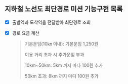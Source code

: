 ## 지하철 노선도 최단경로 미션 기능구현 목록

- [x] 출발역과 도착역을 전달받아 최단경로 조회
- [x] 경로 요금 계산
  > 기본운임(10㎞ 이내): 기본운임 1,250원
  >
  > 이용 거리 초과 시 추가운임 부과
  >
  > 10km~50km: 5km 까지 마다 100원 추가
  >
  > 50km 초과: 8km 까지 마다 100원 추가
  
